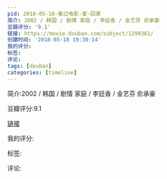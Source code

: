 ```yaml
---
pid: 2018-05-18-看过电影-爱·回家
简介: 2002 / 韩国 / 剧情 家庭 / 李廷香 / 金艺芬 俞承豪
豆瓣评分: '9.1'
链接: https://movie.douban.com/subject/1299361/
创建时间: '2018-05-18 19:30:14'
我的评分:
标签:
评论:
tags: [douban]
categories: [timeline]
---
```

简介:2002 / 韩国 / 剧情 家庭 / 李廷香 / 金艺芬 俞承豪

豆瓣评分:9.1

[链接](https://movie.douban.com/subject/1299361/)

我的评分:

标签:

评论:

